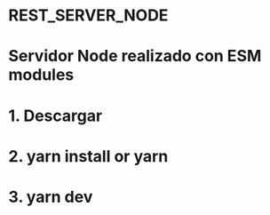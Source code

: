 # REST_SERVER_NODE

# Servidor Node realizado con ESM modules

# 1. Descargar
# 2. yarn install or yarn
# 3. yarn dev